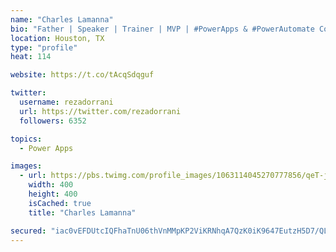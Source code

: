 ```yaml
---
name: "Charles Lamanna"
bio: "Father | Speaker | Trainer | MVP | #PowerApps & #PowerAutomate Community Super User | YouTuber Right-pointing triangle http://youtube.com/c/rezadorrani | Learn - Share - Clockwise rightwards and leftwards open circle arrows"
location: Houston, TX
type: "profile"
heat: 114

website: https://t.co/tAcqSdqguf

twitter:
  username: rezadorrani
  url: https://twitter.com/rezadorrani
  followers: 6352

topics:
  - Power Apps

images:
  - url: https://pbs.twimg.com/profile_images/1063114045270777856/qeT-jpWr_400x400.jpg
    width: 400
    height: 400
    isCached: true
    title: "Charles Lamanna"

secured: "iac0vEFDUtcIQFhaTnU06thVnMMpKP2ViKRNhqA7QzK0iK9647EutzH5D7/QLbLYMfsKa8Q1L1otUgmnDo7cw7OAz5fOX0EsC011JaZXD5gP0VhC2gkx4OLh7aq18P88bBrvyoxiekxuMwrSkuk4NrERVitCaKhkFUxs88QR97h51oE3o9QgeMNHOvmV6DxdLx9rzIMw7LajF72ELacNvFb5nfvA9Mos7OH2I0pUI+gHKNneKKSEm7RWHiqWV3V6H1exnTNrD+4jY8OCOoJIoyq/4bjmvgFVg2wwx54VEP99Qx4L1EzA+LS+2SEtk8YLptLrPQg81pa3A5x1Mo9iXzEZ1wtlNe8oPWMO6iug09tLFjCFO+0MUqrqVS+UfP7fm0hcD7UNM1ehy/04sMCT0bwteBaqwguV82gacZlmYP4=;nWea5YSzvSNHDFJc5RVoxg=="
---
```


